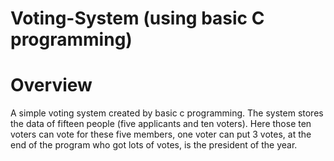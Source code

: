 # Voting-System (using basic C programming)

# Overview

A simple voting system created by basic c programming. The system stores the data of fifteen people (five applicants and ten voters). Here those ten voters can vote for these five members, one voter can put 3 votes, at the end of the program who got lots of votes, is the president of the year.
